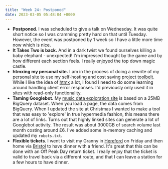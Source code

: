 ```yaml
---
title: "Week 24: Postponed"    
date: 2023-03-05 05:48:04 +0000    
---
```

* **Postponed**. I was scheduled to give a talk on Wednesday. It was quite short notice so I was cramming pretty hard on that until Tuesday. However, the event was postponed by 1 week so I have a little more time now which is nice.
* **It Takes Two is back.** And in a dark twist we found ourselves killing a baby elephant - unexpected! I'm impressed thought by the game and by how different each section feels. I really enjoyed the top down magic castle.
* **htmxing my personal site.** I am in the process of doing a rewrite of my personal site to use my self-hosting and cost saving project [toolbelt](https://github.com/charlieegan3/toolbelt). While I like the idea of [htmx](https://htmx.org) a lot, I found I need to do some learning around handling client error responses. I'd previously only used it in sites with read-only functionality.
* **Taming Googlebot.** My [music data exploration site](https://music.charlieegan3.com) is based on a 25MB BigQuery dataset. When you load a page, the data comes from BigQuery. When I updated the site at Christmas I wanted to make a tool that was easy to 'explore' in true hypermedia fashion, this means there are a lot of links. Turns out that highly linked sites can generate a lot of Googlebot activity. The result was about 3000GB of search volume last month costing around £6. I've added some in-memory caching and updated my `robots.txt`.
* **Flexible tickets**. I went to visit my Granny in [Hereford](https://en.wikipedia.org/wiki/Hereford) on Friday and then home via [Bristol](https://en.wikipedia.org/wiki/Bristol) to have dinner with a friend. It's great that this can be done with an Off Peak Day return ticket. I really enjoy that the ticket is valid to travel back via a different route, and that I can leave a station for a few hours to have dinner.
